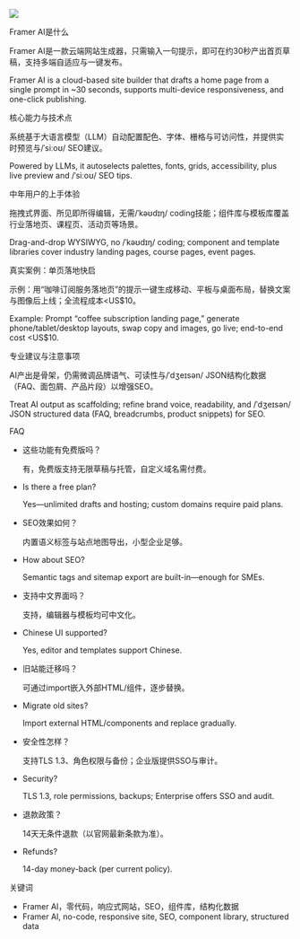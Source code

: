 ![](https://img.youtube.com/vi/LLPFQicKDPA/maxresdefault.jpg)

Framer AI是什么

Framer AI是一款云端网站生成器，只需输入一句提示，即可在约30秒产出首页草稿，支持多端自适应与一键发布。

Framer AI is a cloud-based site builder that drafts a home page from a single prompt in ~30 seconds, supports multi-device responsiveness, and one-click publishing.

核心能力与技术点

系统基于大语言模型（LLM）自动配置配色、字体、栅格与可访问性，并提供实时预览与/ˈsiːoʊ/ SEO建议。

Powered by LLMs, it autoselects palettes, fonts, grids, accessibility, plus live preview and /ˈsiːoʊ/ SEO tips.

中年用户的上手体验

拖拽式界面、所见即所得编辑，无需/ˈkəʊdɪŋ/ coding技能；组件库与模板库覆盖行业落地页、课程页、活动页等场景。

Drag-and-drop WYSIWYG, no /ˈkəʊdɪŋ/ coding; component and template libraries cover industry landing pages, course pages, event pages.

真实案例：单页落地快启

示例：用“咖啡订阅服务落地页”的提示一键生成移动、平板与桌面布局，替换文案与图像后上线；全流程成本<US$10。

Example: Prompt “coffee subscription landing page,” generate phone/tablet/desktop layouts, swap copy and images, go live; end-to-end cost <US$10.

专业建议与注意事项

AI产出是骨架，仍需微调品牌语气、可读性与/ˈdʒeɪsən/ JSON结构化数据（FAQ、面包屑、产品片段）以增强SEO。

Treat AI output as scaffolding; refine brand voice, readability, and /ˈdʒeɪsən/ JSON structured data (FAQ, breadcrumbs, product snippets) for SEO.

FAQ

- 这些功能有免费版吗？
    
    有，免费版支持无限草稿与托管，自定义域名需付费。
    
- Is there a free plan?
    
    Yes—unlimited drafts and hosting; custom domains require paid plans.
    
- SEO效果如何？
    
    内置语义标签与站点地图导出，小型企业足够。
    
- How about SEO?
    
    Semantic tags and sitemap export are built-in—enough for SMEs.
    
- 支持中文界面吗？
    
    支持，编辑器与模板均可中文化。
    
- Chinese UI supported?
    
    Yes, editor and templates support Chinese.
    
- 旧站能迁移吗？
    
    可通过import嵌入外部HTML/组件，逐步替换。
    
- Migrate old sites?
    
    Import external HTML/components and replace gradually.
    
- 安全性怎样？
    
    支持TLS 1.3、角色权限与备份；企业版提供SSO与审计。
    
- Security?
    
    TLS 1.3, role permissions, backups; Enterprise offers SSO and audit.
    
- 退款政策？
    
    14天无条件退款（以官网最新条款为准）。
    
- Refunds?
    
    14-day money-back (per current policy).
    

关键词

- Framer AI，零代码，响应式网站，SEO，组件库，结构化数据
- Framer AI, no-code, responsive site, SEO, component library, structured data

